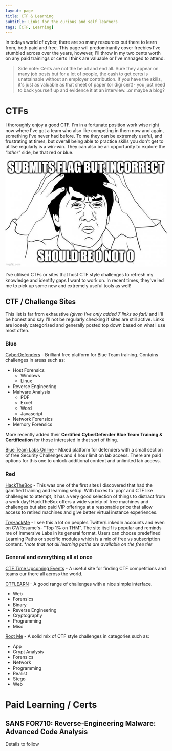 ```yaml
---
layout: page
title: CTF & Learning
subtitle: Links for the curious and self learners
tags: [CTF, Learning]
---
```


In todays world of cyber, there are so many resources out there to learn from, both paid and free. This page will predominantly cover freebies I've stumbled across over the years, however, I'll throw in my two cents worth on any paid trainings or certs I think are valuable or I've managed to attend.

> Side note: Certs are not the be all and end all. Sure they appear on many job posts but for a lot of people, the cash to get certs is unattainable without an employer contribution. If you have the skills, it's just as valuable as that sheet of paper (or digi cert)- you just need to back yourself up and evidence it at an interview...or maybe a blog?

# CTFs

I thoroughly enjoy a good CTF. I'm in a fortunate position work wise right now where I've got a team who also like competing in them now and again, something I've never had before. To me they can be extremely useful, and frustrating at times, but overall being able to practice skills you don't get to utilise regularly is a win-win. They can also be an opportunity to explore the _"other"_ side, be that red or blue.

![Frustrated](assets\img\ctf_frustration.jpg)

I've utilised CTFs or sites that host CTF style challenges to refresh my knowledge and identify gaps I want to work on. In recent times, they've led me to pick up some new and extremely useful tools as well!

## CTF / Challenge Sites

This list is far from exhaustive _(given I've only added 7 links so far!)_ and I'll be honest and say I'll not be regularly checking if sites are still active. Links are loosely categorised and generally posted top down based on what I use most often. 

### Blue

[CyberDefenders](https://cyberdefenders.org/) - Brilliant free platform for Blue Team training. Contains challenges in areas such as:
- Host Forensics
  - Windows
  - Linux
- Reverse Engineering
- Malware Analysis
  - PDF
  - Excel
  - Word
  - Javascript
- Network Forensics
- Memory Forensics

More recently added their __Certified CyberDefender Blue Team Training & Certification__ for those interested in that sort of thing.

[Blue Team Labs Online](https://blueteamlabs.online/) - Mixed platform for defenders with a small section of free Security Challenges and 4 hour limit on lab access. There are paid options for this one to unlock additional content and unlimited lab access.

### Red

[HackTheBox](https://www.hackthebox.com/) - This was one of the first sites I discovered that had the gamified training and learning setup. With boxes to 'pop' and CTF like challenges to attempt, it has a very good selection of things to distract from a work day! HackTheBox offers a wide variety of free machines and challenges but also paid VIP offerings at a reasonable price that allow access to retired machines and give better virtual instance experiences.

[TryHackMe](https://tryhackme.com/) - I see this a lot on peoples Twitter/LinkedIn accounts and even on CV/Resume's- "Top 1% on THM". The site itself is popular and reminds me of Immersive Labs in its general format. Users can choose predefined Learning Paths or specific modules which is a mix of free vs subscription content. _*note that not all learning paths are available on the free tier_

### General and everything all at once

[CTF Time Upcoming Events](https://ctftime.org/event/list/upcoming) - A useful site for finding CTF competitions and teams our there all across the world.

[CTFLEARN](https://ctflearn.com/) - A good range of challenges with a nice simple interface. 
- Web
- Forensics
- Binary
- Reverse Engineering
- Cryptography
- Programming
- Misc

[Root Me](https://www.root-me.org/) - A solid mix of CTF style challenges in categories such as:
- App
- Crypt Analysis
- Forensics
- Network
- Programming
- Realist
- Stego
- Web

# Paid Learning / Certs

## SANS FOR710: Reverse-Engineering Malware: Advanced Code Analysis 

Details to follow